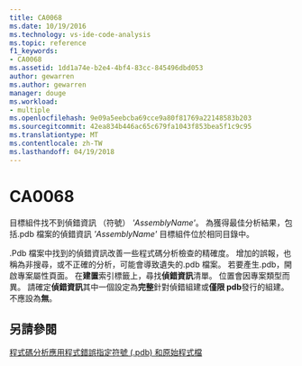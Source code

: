 ```yaml
---
title: CA0068
ms.date: 10/19/2016
ms.technology: vs-ide-code-analysis
ms.topic: reference
f1_keywords:
- CA0068
ms.assetid: 1dd1a74e-b2e4-4bf4-83cc-845496dbd053
author: gewarren
ms.author: gewarren
manager: douge
ms.workload:
- multiple
ms.openlocfilehash: 9e09a5eebcba69cce9a80f81769a22148583b203
ms.sourcegitcommit: 42ea834b446ac65c679fa1043f853bea5f1c9c95
ms.translationtype: MT
ms.contentlocale: zh-TW
ms.lasthandoff: 04/19/2018
---
```

# <a name="ca0068"></a>CA0068
目標組件找不到偵錯資訊 （符號） *'AssemblyName'*。 為獲得最佳分析結果，包括.pdb 檔案的偵錯資訊 *'AssemblyName'* 目標組件位於相同目錄中。

 .Pdb 檔案中找到的偵錯資訊改善一些程式碼分析檢查的精確度。 增加的誤報，也稱為非搜尋，或不正確的分析，可能會導致遺失的.pdb 檔案。 若要產生.pdb，開啟專案屬性頁面。 在**建置**索引標籤上，尋找**偵錯資訊**清單。 位置會因專案類型而異。 請確定**偵錯資訊**其中一個設定為**完整**針對偵錯組建或**僅限 pdb**發行的組建。 不應設為**無**。

## <a name="see-also"></a>另請參閱
 [程式碼分析應用程式錯誤](../code-quality/code-analysis-application-errors.md)[指定符號 (.pdb) 和原始程式檔](../debugger/specify-symbol-dot-pdb-and-source-files-in-the-visual-studio-debugger.md)
